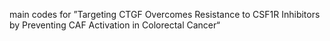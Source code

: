 main codes for 
”Targeting CTGF Overcomes Resistance to CSF1R Inhibitors by Preventing CAF Activation in Colorectal Cancer“
